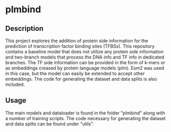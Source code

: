 # plmbind

## Description
This project explores the addition of protein side information for the prediction of transcription factor binding sites (TFBSs). This repository contains a baseline model that does not utilize any protein side information and two-branch models that process the DNA info and TF info in dedicated branches. The TF side information can be provided in the form of k-mers or as embeddings creased by protein language models (plm). Esm2 was used in this case, but the model can easily be extended to accept other embeddings. The code for generating the dataset and data splits is also included. 

## Usage
The main models and dataloader is found in the folder "plmbind" along with a number of training scripts. The code necessary for generating the dataset and data splits can be found under "utils".

